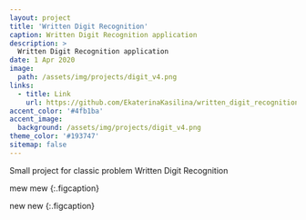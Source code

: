 ```yaml
---
layout: project
title: 'Written Digit Recognition'
caption: Written Digit Recognition application
description: >
  Written Digit Recognition application 
date: 1 Apr 2020
image: 
  path: /assets/img/projects/digit_v4.png
links:
  - title: Link
    url: https://github.com/EkaterinaKasilina/written_digit_recognition?tab=readme-ov-file
accent_color: '#4fb1ba'
accent_image:
  background: /assets/img/projects/digit_v4.png
theme_color: '#193747'
sitemap: false
---
```


Small project for classic problem Written Digit Recognition

mew mew
{:.figcaption}


new new
{:.figcaption}